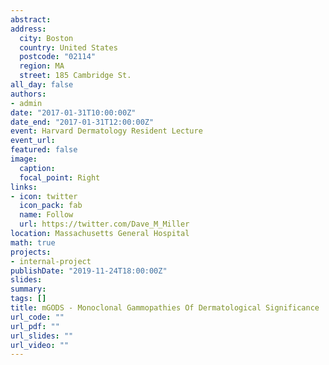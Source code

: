 ```yaml
---
abstract: 
address: 
  city: Boston
  country: United States
  postcode: "02114"
  region: MA
  street: 185 Cambridge St.
all_day: false
authors: 
- admin
date: "2017-01-31T10:00:00Z"
date_end: "2017-01-31T12:00:00Z"
event: Harvard Dermatology Resident Lecture
event_url: 
featured: false
image:
  caption: 
  focal_point: Right
links:
- icon: twitter
  icon_pack: fab
  name: Follow
  url: https://twitter.com/Dave_M_Miller
location: Massachusetts General Hospital
math: true
projects:
- internal-project
publishDate: "2019-11-24T18:00:00Z"
slides: 
summary: 
tags: []
title: mGODS - Monoclonal Gammopathies Of Dermatological Significance
url_code: ""
url_pdf: ""
url_slides: ""
url_video: ""
---
```

